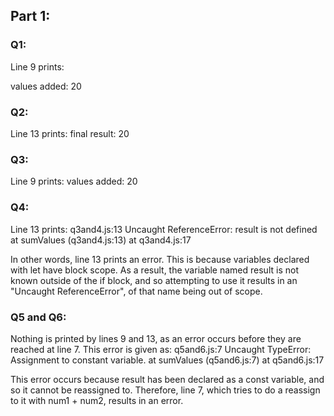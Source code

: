 ## Part 1:
### Q1:
Line 9 prints:

values added:  20

### Q2:
Line 13 prints:
final result:  20

### Q3:
Line 9 prints:
values added:  20

### Q4:
Line 13 prints:
q3and4.js:13 Uncaught ReferenceError: result is not defined
    at sumValues (q3and4.js:13)
    at q3and4.js:17

In other words, line 13 prints an error. 
This is because variables declared with let have block scope. 
As a result, the variable named result is not known outside of 
the if block, and so attempting to use it results in an 
"Uncaught ReferenceError", of that name being out of scope.

### Q5 and Q6:
Nothing is printed by lines 9 and 13, as an error occurs before 
they are reached at line 7. This error is given as:
q5and6.js:7 Uncaught TypeError: Assignment to constant variable.
    at sumValues (q5and6.js:7)
    at q5and6.js:17

This error occurs because result has been declared as a const
variable, and so it cannot be reassigned to. Therefore,
line 7, which tries to do a reassign to it with num1 + num2,
results in an error.

